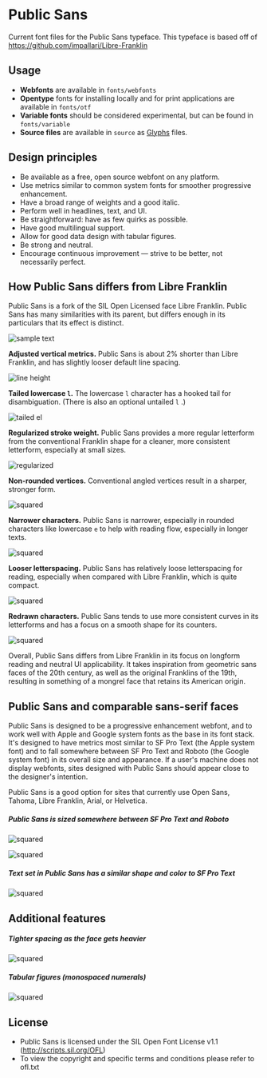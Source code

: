 # Public Sans
Current font files for the Public Sans typeface.
This typeface is based off of https://github.com/impallari/Libre-Franklin

## Usage
- **Webfonts** are available in `fonts/webfonts`
- **Opentype** fonts for installing locally and for print applications are available in `fonts/otf`
- **Variable fonts** should be considered experimental, but can be found in  `fonts/variable`
- **Source files** are available in `source` as [Glyphs](https://glyphsapp.com/) files.

## Design principles
- Be available as a free, open source webfont on any platform.
- Use metrics similar to common system fonts for smoother progressive enhancement.
- Have a broad range of weights and a good italic.
- Perform well in headlines, text, and UI.
- Be straightforward: have as few quirks as possible.
- Have good multilingual support.
- Allow for good data design with tabular figures.
- Be strong and neutral.
- Encourage continuous improvement — strive to be better, not necessarily perfect.

## How Public Sans differs from Libre Franklin
Public Sans is a fork of the SIL Open Licensed face Libre Franklin. Public Sans has many similarities with its parent, but differs enough in its particulars that its effect is distinct.

![sample text](https://raw.githubusercontent.com/uswds/public-sans/master/examples/public-sans-featured-images/public-overlay-libre-franklin.png)

**Adjusted vertical metrics.** Public Sans is about 2% shorter than Libre Franklin, and has slightly looser default line spacing.

![line height](https://raw.githubusercontent.com/uswds/public-sans/master/examples/public-sans-featured-images/public-v-lf-default-lh.png)

**Tailed lowercase `l`.** The lowercase `l` character has a hooked tail for disambiguation. (There is also an optional untailed `l` .)

![tailed el](https://raw.githubusercontent.com/uswds/public-sans/master/examples/public-sans-featured-images/public-v-lf-tailed-l.png)

**Regularized stroke weight.** Public Sans provides a more regular letterform from the conventional Franklin shape for a cleaner, more consistent letterform, especially at small sizes.

![regularized](https://raw.githubusercontent.com/uswds/public-sans/master/examples/public-sans-featured-images/public-v-lf-regularized-stroke-weight.png)

**Non-rounded vertices.** Conventional angled vertices result in a sharper, stronger form.

![squared](https://raw.githubusercontent.com/uswds/public-sans/master/examples/public-sans-featured-images/public-v-lf-squared-vertices.png)

**Narrower characters.** Public Sans is narrower, especially in rounded characters like lowercase `e` to help with reading flow, especially in longer texts.

![squared](https://raw.githubusercontent.com/uswds/public-sans/master/examples/public-sans-featured-images/public-v-lf-narrower-characters.png)

**Looser letterspacing.** Public Sans has relatively loose letterspacing for reading, especially when compared with Libre Franklin, which is quite compact.

![squared](https://raw.githubusercontent.com/uswds/public-sans/master/examples/public-sans-featured-images/public-v-lf-looser-spacing.png)

**Redrawn characters.** Public Sans tends to use more consistent curves in its letterforms and has a focus on a smooth shape for its counters.

![squared](https://raw.githubusercontent.com/uswds/public-sans/master/examples/public-sans-featured-images/public-v-lf-redrawn-characters.png)

Overall, Public Sans differs from Libre Franklin in its focus on longform reading and neutral UI applicability. It takes inspiration from geometric sans faces of the 20th century, as well as the original Franklins of the 19th, resulting in something of a mongrel face that retains its American origin.

## Public Sans and comparable sans-serif faces
Public Sans is designed to be a progressive enhancement webfont, and to work well with Apple and Google system fonts as the base in its font stack. It's designed to have metrics most similar to SF Pro Text (the Apple system font) and to fall somewhere between SF Pro Text and Roboto (the Google system font) in its overall size and appearance. If a user's machine does not display webfonts, sites designed with Public Sans should appear close to the designer's intention.

Public Sans is a good option for sites that currently use Open Sans, Tahoma, Libre Franklin, Arial, or Helvetica.

##### Public Sans is sized somewhere between SF Pro Text and Roboto

![squared](https://raw.githubusercontent.com/uswds/public-sans/master/examples/public-sans-featured-images/public-general-comparison.png)

![squared](https://raw.githubusercontent.com/uswds/public-sans/master/examples/public-sans-featured-images/public-system-overlay-comparison.png)

##### Text set in Public Sans has a similar shape and color to SF Pro Text

![squared](https://raw.githubusercontent.com/uswds/public-sans/master/examples/public-sans-featured-images/public-text-comparison.png)

## Additional features

##### Tighter spacing as the face gets heavier
![squared](https://raw.githubusercontent.com/uswds/public-sans/master/examples/public-sans-featured-images/public-kerning.png)

##### Tabular figures (monospaced numerals)
![squared](https://raw.githubusercontent.com/uswds/public-sans/master/examples/public-sans-featured-images/public-numerals.png)

## License
- Public Sans is licensed under the SIL Open Font License v1.1 (http://scripts.sil.org/OFL)
- To view the copyright and specific terms and conditions please refer to ofl.txt
